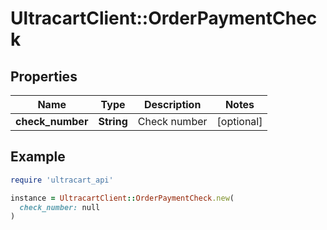 # UltracartClient::OrderPaymentCheck

## Properties

| Name | Type | Description | Notes |
| ---- | ---- | ----------- | ----- |
| **check_number** | **String** | Check number | [optional] |

## Example

```ruby
require 'ultracart_api'

instance = UltracartClient::OrderPaymentCheck.new(
  check_number: null
)
```

